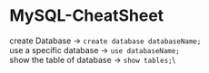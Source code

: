 # MySQL-CheatSheet
create Database
-> `create database databaseName;`\
use a specific database
-> `use databaseName;`\
show the table of database
-> `show tables;`\

